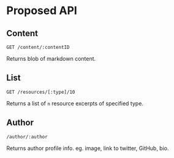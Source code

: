 # Proposed API

## Content
```
GET /content/:contentID
```
Returns blob of markdown content.

## List
```
GET /resources/[:type]/10
```
Returns a list of `n` resource excerpts of specified type.

## Author
```
/author/:author
```
Returns author profile info. eg. image, link to twitter, GitHub, bio.
